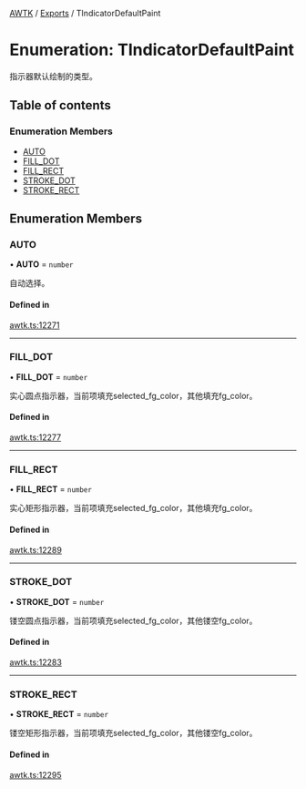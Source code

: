 [AWTK](../README.md) / [Exports](../modules.md) / TIndicatorDefaultPaint

# Enumeration: TIndicatorDefaultPaint

指示器默认绘制的类型。

## Table of contents

### Enumeration Members

- [AUTO](TIndicatorDefaultPaint.md#auto)
- [FILL\_DOT](TIndicatorDefaultPaint.md#fill_dot)
- [FILL\_RECT](TIndicatorDefaultPaint.md#fill_rect)
- [STROKE\_DOT](TIndicatorDefaultPaint.md#stroke_dot)
- [STROKE\_RECT](TIndicatorDefaultPaint.md#stroke_rect)

## Enumeration Members

### AUTO

• **AUTO** = `number`

自动选择。

#### Defined in

[awtk.ts:12271](https://github.com/zlgopen/awtk-binding/blob/25012c6/tools/code_gen/js/output/awtk.ts#L12271)

___

### FILL\_DOT

• **FILL\_DOT** = `number`

实心圆点指示器，当前项填充selected_fg_color，其他填充fg_color。

#### Defined in

[awtk.ts:12277](https://github.com/zlgopen/awtk-binding/blob/25012c6/tools/code_gen/js/output/awtk.ts#L12277)

___

### FILL\_RECT

• **FILL\_RECT** = `number`

实心矩形指示器，当前项填充selected_fg_color，其他填充fg_color。

#### Defined in

[awtk.ts:12289](https://github.com/zlgopen/awtk-binding/blob/25012c6/tools/code_gen/js/output/awtk.ts#L12289)

___

### STROKE\_DOT

• **STROKE\_DOT** = `number`

镂空圆点指示器，当前项填充selected_fg_color，其他镂空fg_color。

#### Defined in

[awtk.ts:12283](https://github.com/zlgopen/awtk-binding/blob/25012c6/tools/code_gen/js/output/awtk.ts#L12283)

___

### STROKE\_RECT

• **STROKE\_RECT** = `number`

镂空矩形指示器，当前项填充selected_fg_color，其他镂空fg_color。

#### Defined in

[awtk.ts:12295](https://github.com/zlgopen/awtk-binding/blob/25012c6/tools/code_gen/js/output/awtk.ts#L12295)
